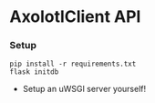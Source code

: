 # AxolotlClient API

### Setup

```shell
pip install -r requirements.txt
flask initdb
```

- Setup an uWSGI server yourself!
